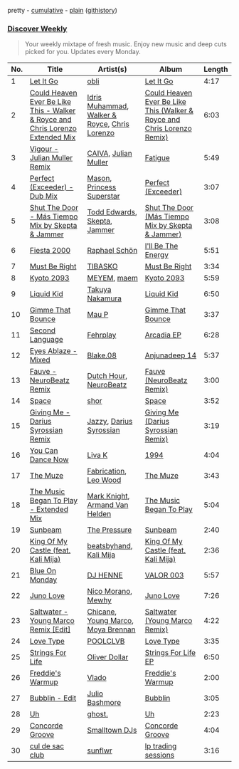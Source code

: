 pretty - [cumulative](/playlists/cumulative/Discover%20Weekly.md) - [plain](/playlists/plain/37i9dQZEVXcERLiUqU2pJX) ([githistory](https://github.githistory.xyz/vitokorn/spotify-playlist-archive/blob/master/playlists/plain/37i9dQZEVXcERLiUqU2pJX))

### [Discover Weekly](https://open.spotify.com/playlist/37i9dQZEVXcERLiUqU2pJX)

> Your weekly mixtape of fresh music. Enjoy new music and deep cuts picked for you. Updates every Monday.

| No. | Title | Artist(s) | Album | Length |
|---|---|---|---|---|
| 1 | [Let It Go](https://open.spotify.com/track/4Svcne6tQU0mnJVI10VfLm) | [obli](https://open.spotify.com/artist/5bVwCv4C9KQXdUVTCVSjy4) | [Let It Go](https://open.spotify.com/album/1poee9nMmgtNtlvV1tzhLg) | 4:17 |
| 2 | [Could Heaven Ever Be Like This - Walker & Royce and Chris Lorenzo Extended Mix](https://open.spotify.com/track/6KNPvi68u8FT44s1hZT02j) | [Idris Muhammad](https://open.spotify.com/artist/6ghiUK2ao3KcmmDt2pbNzN), [Walker & Royce](https://open.spotify.com/artist/1lAwVq9MxNJkB0dEY6xNoV), [Chris Lorenzo](https://open.spotify.com/artist/7tm9Tuc70geXOOyKhtZHIj) | [Could Heaven Ever Be Like This (Walker & Royce and Chris Lorenzo Remix)](https://open.spotify.com/album/7pPOIeKfV4bsVWO8zDyRfV) | 6:03 |
| 3 | [Vigour - Julian Muller Remix](https://open.spotify.com/track/0Wh4YlbUtNSrgHq6HnfD0c) | [CAIVA](https://open.spotify.com/artist/0VevbPTec9d8audiahBL3f), [Julian Muller](https://open.spotify.com/artist/5UWmNXxqHIUcpHEJCxDojK) | [Fatigue](https://open.spotify.com/album/7H8AhpWNX7FciB94nhxRJJ) | 5:49 |
| 4 | [Perfect (Exceeder) - Dub Mix](https://open.spotify.com/track/0ExQz0pdLGwCq3EewrhnKv) | [Mason](https://open.spotify.com/artist/307erl4VjT1dZDMYpneZqd), [Princess Superstar](https://open.spotify.com/artist/7JQn9DfFTtsFTg2dFc75jM) | [Perfect (Exceeder)](https://open.spotify.com/album/2KvtNjXWp2eq4oSUvf882U) | 3:07 |
| 5 | [Shut The Door - Más Tiempo Mix by Skepta & Jammer](https://open.spotify.com/track/2ZfHbEibHGIaFXIZAXIPTD) | [Todd Edwards](https://open.spotify.com/artist/6MFopqejpmTUUZlcRmGzgg), [Skepta](https://open.spotify.com/artist/2p1fiYHYiXz9qi0JJyxBzN), [Jammer](https://open.spotify.com/artist/4xgV1UcvsrLM4rQrjTjwNw) | [Shut The Door (Más Tiempo Mix by Skepta & Jammer)](https://open.spotify.com/album/5kr9JtEZpEOCM8zbZTbiv6) | 3:08 |
| 6 | [Fiesta 2000](https://open.spotify.com/track/6Rq5jk7lL33xFwLVmPYFNE) | [Raphael Schön](https://open.spotify.com/artist/58CgXXDD0u7BxiP6rVybTv) | [I'll Be The Energy](https://open.spotify.com/album/1Q4OTph8XzrLUajS0GGKOD) | 5:51 |
| 7 | [Must Be Right](https://open.spotify.com/track/4W3H4P0nAq92uht2krBYTi) | [TIBASKO](https://open.spotify.com/artist/6xq7g0E52yq4y8Op9X82Uo) | [Must Be Right](https://open.spotify.com/album/3h21yHcNGfgl3AVX1ZSYT5) | 3:34 |
| 8 | [Kyoto 2093](https://open.spotify.com/track/4izdgOyvclzmahS6TlihxL) | [MEYEM](https://open.spotify.com/artist/6OzM7HVNYnambM1FHibMfu), [maem](https://open.spotify.com/artist/001DZbJzRFyz9KyNVv3qlz) | [Kyoto 2093](https://open.spotify.com/album/0xGZXVQV90QUVtRpKtEMcQ) | 5:59 |
| 9 | [Liquid Kid](https://open.spotify.com/track/3LOaJUKzS9V9MMIlMJJFj9) | [Takuya Nakamura](https://open.spotify.com/artist/2dsG3u5vUZSGpQGEsq1unH) | [Liquid Kid](https://open.spotify.com/album/5rXlTvD8OSGinB8P44jQN2) | 6:50 |
| 10 | [Gimme That Bounce](https://open.spotify.com/track/0l7cfP9dZBrkkNkR7NXnQO) | [Mau P](https://open.spotify.com/artist/0w1sbtZVQoK6GzV4A4OkCv) | [Gimme That Bounce](https://open.spotify.com/album/7rpTAE8nqnoD98lnhpq2Ei) | 3:37 |
| 11 | [Second Language](https://open.spotify.com/track/7lgpovXGnWB9GvBPi0k2sr) | [Fehrplay](https://open.spotify.com/artist/6HcVFayEV6B5xgp59WXKbF) | [Arcadia EP](https://open.spotify.com/album/7yd7AeJmSQnq4gfAzWSIoo) | 6:28 |
| 12 | [Eyes Ablaze - Mixed](https://open.spotify.com/track/5hQJYB6v6suTWPGLbv26b9) | [Blake.08](https://open.spotify.com/artist/7J6WMh4LEpLud71vkMUb2U) | [Anjunadeep 14](https://open.spotify.com/album/7DMVHNNy2AsGEEbZvirQH1) | 5:37 |
| 13 | [Fauve - NeuroBeatz Remix](https://open.spotify.com/track/0OmoIkJ96mzmhU0StkzeZk) | [Dutch Hour](https://open.spotify.com/artist/3OFo18LHyXeX0u7Y2fonXb), [NeuroBeatz](https://open.spotify.com/artist/3oVSD2qVvvT9HhWDlFk4Hv) | [Fauve (NeuroBeatz Remix)](https://open.spotify.com/album/6G55keWpjLdqGW6KwqbwzB) | 3:00 |
| 14 | [Space](https://open.spotify.com/track/39taJJLm16yWUi4kjHK7b7) | [shor](https://open.spotify.com/artist/4CWBsfvpr9nIFsJG97Dpo4) | [Space](https://open.spotify.com/album/7oVorecUfRotIIePAApu7O) | 3:52 |
| 15 | [Giving Me - Darius Syrossian Remix](https://open.spotify.com/track/21RovuikzBJyiYCUDdairV) | [Jazzy](https://open.spotify.com/artist/7zAAwgV5Wqmvpb4GzvlRkP), [Darius Syrossian](https://open.spotify.com/artist/6PDUdAoMV9dMy0wOt09Rsf) | [Giving Me (Darius Syrossian Remix)](https://open.spotify.com/album/0VhBzZQ26bdnPY3AmOkNO8) | 3:19 |
| 16 | [You Can Dance Now](https://open.spotify.com/track/0d4IgteyFTq1EjDX45j1Uj) | [Liva K](https://open.spotify.com/artist/63mVEANeXk1p622Ejj9rBj) | [1994](https://open.spotify.com/album/6Ad8xLIOBY6b2mG1jIenwa) | 4:04 |
| 17 | [The Muze](https://open.spotify.com/track/5XyTlJId7s85wGD4uESdR6) | [Fabrication](https://open.spotify.com/artist/73MDrv3SUYLE1yNOBQMlsy), [Leo Wood](https://open.spotify.com/artist/58vAPzbpMZAVTHWA1KT68B) | [The Muze](https://open.spotify.com/album/7zWaxBsAwtyRjAKkwTnzWo) | 3:43 |
| 18 | [The Music Began To Play - Extended Mix](https://open.spotify.com/track/0eepN66rJdbYZ4IpGHJzNn) | [Mark Knight](https://open.spotify.com/artist/3h11MHQeCrcsUgRRijI1zL), [Armand Van Helden](https://open.spotify.com/artist/3cQA9WH8liZfeja1DxcDYE) | [The Music Began To Play](https://open.spotify.com/album/1RPFQ2LTLiHL7hxRwL8RZc) | 5:04 |
| 19 | [Sunbeam](https://open.spotify.com/track/1oKFu1naQxh16g1BgV2nBm) | [The Pressure](https://open.spotify.com/artist/2VtyXxK4nmVyMRWrcJf8wN) | [Sunbeam](https://open.spotify.com/album/4ALOW7mWWUvgIpYU92hFYb) | 2:40 |
| 20 | [King Of My Castle (feat. Kali Mija)](https://open.spotify.com/track/1djI1wvVtBVpUZeVPAyVZG) | [beatsbyhand](https://open.spotify.com/artist/133w581YYo0NNLrK5pHAuZ), [Kali Mija](https://open.spotify.com/artist/6hMmznEAGabh8UiGkQIuvP) | [King Of My Castle (feat. Kali Mija)](https://open.spotify.com/album/3U1C9xhqYC1UOJWfgI0zC9) | 2:36 |
| 21 | [Blue On Monday](https://open.spotify.com/track/0laRo4S9Ymbskden30Fj3Q) | [DJ HENNE](https://open.spotify.com/artist/2mhqonR8RAVkUxGYW3Aohu) | [VALOR 003](https://open.spotify.com/album/71nILD2Orxr03D5OEPlcp4) | 5:57 |
| 22 | [Juno Love](https://open.spotify.com/track/7qC70bOUaH16OI6VXuiqGy) | [Nico Morano](https://open.spotify.com/artist/4tgKBxZIclHP0c2Tp8yyyz), [Mewhy](https://open.spotify.com/artist/2haudpnLQ5Kjt6fplURp31) | [Juno Love](https://open.spotify.com/album/2sTtx0M9ePDqz3wpDX7L38) | 7:26 |
| 23 | [Saltwater - Young Marco Remix [Edit]](https://open.spotify.com/track/34EEdp1GEpjPSe0u3OAL4a) | [Chicane](https://open.spotify.com/artist/5GxyeQagayzZOg4UwffQlD), [Young Marco](https://open.spotify.com/artist/7zpN81tVvPwlHcJSkSCyRa), [Moya Brennan](https://open.spotify.com/artist/3ZvmmlF8EMEpnnK90jfuJv) | [Saltwater (Young Marco Remix)](https://open.spotify.com/album/7Aon6BWy92A73x97A2m8L2) | 4:22 |
| 24 | [Love Type](https://open.spotify.com/track/4cPiiiMz7vkE2gMMXjZZm7) | [POOLCLVB](https://open.spotify.com/artist/2YuGcy0A3VKg9jRbadzoJL) | [Love Type](https://open.spotify.com/album/1a8RwDworIIw3nnmzEJ08C) | 3:35 |
| 25 | [Strings For Life](https://open.spotify.com/track/3ngMTvpKXcwtIP4t1vvDBc) | [Oliver Dollar](https://open.spotify.com/artist/38Z7dMMVB0YYbKn4fDYNz3) | [Strings For Life EP](https://open.spotify.com/album/5IBeGuvbJxXGcd2COAk1Vh) | 6:50 |
| 26 | [Freddie's Warmup](https://open.spotify.com/track/3uDUPK6GJZ3jv76hAOSIay) | [Vlado](https://open.spotify.com/artist/3OcPdn7YP6TgPT4wqoDOfi) | [Freddie's Warmup](https://open.spotify.com/album/00igoxLQ6l5h5fXz00No8m) | 2:00 |
| 27 | [Bubblin - Edit](https://open.spotify.com/track/6N4coRX9YCY9ukbWgjzrOb) | [Julio Bashmore](https://open.spotify.com/artist/0WAZJYudbUpl0EOjvdrnRG) | [Bubblin](https://open.spotify.com/album/49ivLg7YgNFucuL3ZWJyZi) | 3:05 |
| 28 | [Uh](https://open.spotify.com/track/1QVdJuPtFIdWbDP1A6mlOk) | [ghost.](https://open.spotify.com/artist/4Ctl4vMI3xOgy3rNrEWZjJ) | [Uh](https://open.spotify.com/album/6GjXjQJQp2hwnhK0MN86nl) | 2:23 |
| 29 | [Concorde Groove](https://open.spotify.com/track/5tGvGh3Xn8O940oj8VC9O3) | [Smalltown DJs](https://open.spotify.com/artist/1qPcb4gGRO6ZsefrOWsh8f) | [Concorde Groove](https://open.spotify.com/album/5QjBDlspX1a1JihYPp4U6V) | 4:04 |
| 30 | [cul de sac club](https://open.spotify.com/track/6Fme0qXTmXtkjYKZ7ZrtVH) | [sunflwr](https://open.spotify.com/artist/1vXY7FiXJPu6j456ZcrtIF) | [lp trading sessions](https://open.spotify.com/album/1ickZqtGIXO8Ynq8HML2xO) | 3:16 |